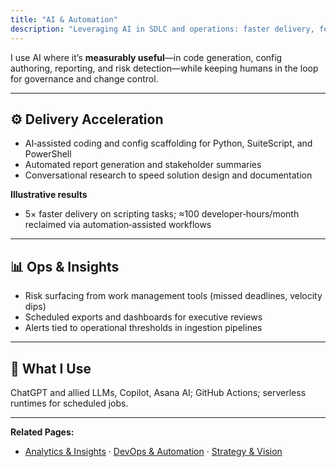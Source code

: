 ```yaml
---
title: "AI & Automation"
description: "Leveraging AI in SDLC and operations: faster delivery, fewer manual steps, and better signal for decision‑makers."
---
```


I use AI where it’s **measurably useful**—in code generation, config authoring, reporting, and risk detection—while keeping humans in the loop for governance and change control.

---

## ⚙️ Delivery Acceleration
- AI‑assisted coding and config scaffolding for Python, SuiteScript, and PowerShell  
- Automated report generation and stakeholder summaries  
- Conversational research to speed solution design and documentation

**Illustrative results**  
- 5× faster delivery on scripting tasks; ≈100 developer‑hours/month reclaimed via automation‑assisted workflows

---

## 📊 Ops & Insights
- Risk surfacing from work management tools (missed deadlines, velocity dips)  
- Scheduled exports and dashboards for executive reviews  
- Alerts tied to operational thresholds in ingestion pipelines

---

## 🧰 What I Use
ChatGPT and allied LLMs, Copilot, Asana AI; GitHub Actions; serverless runtimes for scheduled jobs.

---

**Related Pages:**  
- [Analytics & Insights](/analytics) · [DevOps & Automation](/devops) · [Strategy & Vision](/strategy)
